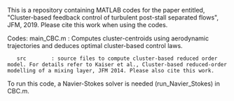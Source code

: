 This is a repository containing MATLAB codes for the paper entitled, 
"Cluster-based feedback control of turbulent post-stall separated flows", JFM, 2019. 
Please cite this work when using the codes.

Codes: main_CBC.m : Computes cluster-centroids using aerodynamic trajectories and deduces optimal cluster-based control laws.

       src        : source files to compute cluster-based reduced order model. For details refer to Kaiser et al., Cluster-based reduced-order modelling of a mixing layer, JFM 2014. Please also cite this work.

To run this code, a Navier-Stokes solver is needed (run_Navier_Stokes) in CBC.m. 



